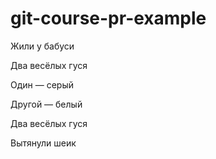 # git-course-pr-example

<!-- Первому зашедшему: тут странные знаки в коные строки. Надо поправить. И отформатировать тишки как код. Этот комментарий потом убрать -->

Жили у бабуси

Два весёлых гуся

Один — серый 

Другой — белый 

Два весёлых гуся

Вытянули шеик

	
